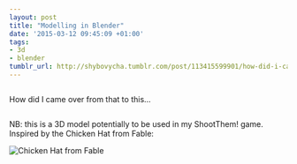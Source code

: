 ```yaml
---
layout: post
title: "Modelling in Blender"
date: '2015-03-12 09:45:09 +01:00'
tags:
- 3d
- blender
tumblr_url: http://shybovycha.tumblr.com/post/113415599901/how-did-i-came-over-from-that-to-this
---
```


<img data-src="/tumblr_files/tumblr_nl3cb9Adqo1qio88bo1_1280.png" />

How did I came over from that to this...

<img data-src="/tumblr_files/tumblr_nl3cb9Adqo1qio88bo2_1280.png" />

NB: this is a 3D model potentially to be used in my ShootThem! game. Inspired by the Chicken Hat from Fable:

<img data-src="/images/tumblr/chicken_head/Chicken_Hat.webp" alt="Chicken Hat from Fable" />
